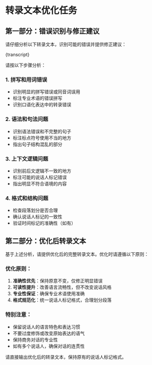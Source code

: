 # 转录文本优化任务

## 第一部分：错误识别与修正建议

请仔细分析以下转录文本，识别可能的错误并提供修正建议：

{transcript}

请按以下步骤分析：

### 1. 拼写和用词错误
- 识别明显的拼写错误或同音词误用
- 标注专业术语的错误拼写
- 识别口语化表达中的转录错误

### 2. 语法和句法问题
- 识别语法错误和不完整的句子
- 标注标点符号使用不当的地方
- 指出句子结构混乱的部分

### 3. 上下文逻辑问题
- 识别前后文逻辑不一致的地方
- 标注可能的说话人标记错误
- 指出明显不符合语境的内容

### 4. 格式和结构问题
- 检查段落划分是否合理
- 确认说话人标记的一致性
- 验证时间标记的准确性（如有）

## 第二部分：优化后转录文本

基于上述分析，请提供优化后的完整转录文本。优化时请遵循以下原则：

### 优化原则：
1. **准确性优先**：保持原意不变，仅修正明显错误
2. **可读性提升**：改善语言流畅性，但不改变说话风格
3. **专业性保证**：确保专业术语使用准确
4. **格式规范化**：统一说话人标记格式，合理划分段落

### 特别注意：
- 保留说话人的语言特色和表达习惯
- 不要过度修饰或改变原始表达的语气
- 保持商务对话的专业性
- 如有多个说话人，确保对话的连贯性

请直接输出优化后的转录文本，保持原有的说话人标记格式。